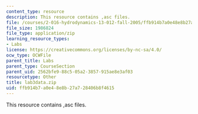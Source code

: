 ```yaml
---
content_type: resource
description: This resource contains ,asc files.
file: /courses/2-016-hydrodynamics-13-012-fall-2005/ffb914b7a0e48e8b27a728406b8f4615_lab3data.zip
file_size: 1986824
file_type: application/zip
learning_resource_types:
- Labs
license: https://creativecommons.org/licenses/by-nc-sa/4.0/
ocw_type: OCWFile
parent_title: Labs
parent_type: CourseSection
parent_uid: 2562bfe9-88c5-05a2-3857-915ae8e3af03
resourcetype: Other
title: lab3data.zip
uid: ffb914b7-a0e4-8e8b-27a7-28406b8f4615
---
```

This resource contains ,asc files.